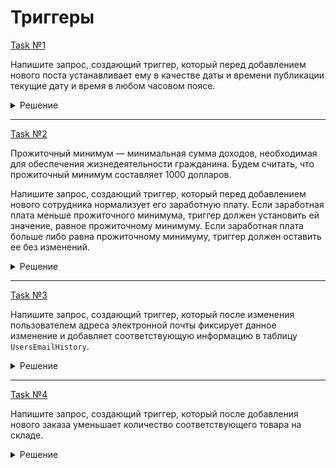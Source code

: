 # Триггеры

[Task №1](https://stepik.org/lesson/1054680/step/12?unit=1063883)

Напишите запрос, создающий триггер, который перед добавлением нового поста устанавливает ему в качестве даты и времени публикации текущие дату и время в любом часовом поясе.

<details>
  <summary>Решение</summary>

  ```sql
  DELIMITER //
  CREATE TRIGGER test_trigger
  BEFORE INSERT
  ON Posts
  FOR EACH ROW
  BEGIN
      SET NEW.post_date = NOW();
  END //
  DELIMITER ;
  ```

</details>

---

[Task №2](https://stepik.org/lesson/1054680/step/13?unit=1063883)

Прожиточный минимум — минимальная сумма доходов, необходимая для обеспечения жизнедеятельности гражданина. Будем считать, что прожиточный минимум составляет 1000 долларов.

Напишите запрос, создающий триггер, который перед добавлением нового сотрудника нормализует его заработную плату. Если заработная плата меньше прожиточного минимума, триггер должен установить ей значение, равное прожиточному минимуму. Если заработная плата больше либо равна прожиточному минимуму, триггер должен оставить ее без изменений.

<details>
  <summary>Решение</summary>

  ```sql
  DELIMITER //
  CREATE TRIGGER min_salary
  BEFORE INSERT
  ON Employees
  FOR EACH ROW
  BEGIN
      SET New.salary = IF(New.salary < 1000, 1000, New.salary);
  END //
  DELIMITER ;
  ```

</details>

---

[Task №3](https://stepik.org/lesson/1054680/step/14?unit=1063883)

Напишите запрос, создающий триггер, который после изменения пользователем адреса электронной почты фиксирует данное изменение и добавляет соответствующую информацию в таблицу `UsersEmailHistory`.

<details>
  <summary>Решение</summary>

  ```sql
  DELIMITER //
  CREATE TRIGGER user_email
  AFTER UPDATE
  ON Users
  FOR EACH ROW
  BEGIN
      INSERT INTO UsersEmailHistory (user_id, old_email, new_email, updated_on)
      VALUES (OLD.id, OLD.email, NEW.email, NOW());
  END //
  DELIMITER ;
  ```

</details>

---

[Task №4](https://stepik.org/lesson/1054680/step/15?unit=1063883)

Напишите запрос, создающий триггер, который после добавления нового заказа уменьшает количество соответствующего товара на складе.

<details>
  <summary>Решение</summary>

  ```sql
  CREATE TRIGGER decrease_quantity
  AFTER INSERT ON Orders
  FOR EACH ROW
  UPDATE Products
  SET stock = stock - NEW.quantity
  WHERE id = NEW.product_id;
  ```

</details>
